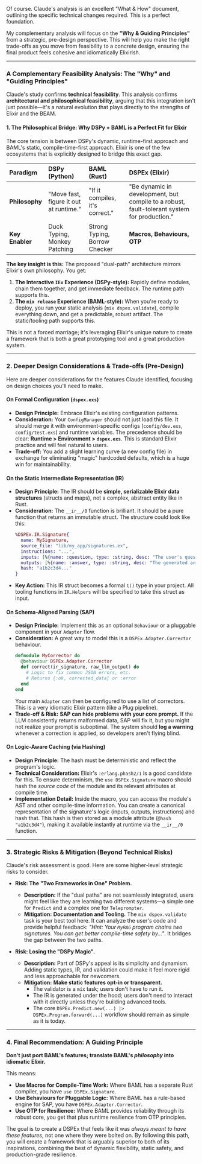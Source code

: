 Of course. Claude's analysis is an excellent "What & How" document, outlining the specific technical changes required. This is a perfect foundation.

My complementary analysis will focus on the **"Why & Guiding Principles"** from a strategic, pre-design perspective. This will help you make the right trade-offs as you move from feasibility to a concrete design, ensuring the final product feels cohesive and idiomatically Elixirish.

---

### **A Complementary Feasibility Analysis: The "Why" and "Guiding Principles"**

Claude's study confirms **technical feasibility**. This analysis confirms **architectural and philosophical feasibility**, arguing that this integration isn't just possible—it's a natural evolution that plays directly to the strengths of Elixir and the BEAM.

#### **1. The Philosophical Bridge: Why DSPy + BAML is a Perfect Fit for Elixir**

The core tension is between DSPy's dynamic, runtime-first approach and BAML's static, compile-time-first approach. Elixir is one of the few ecosystems that is explicitly designed to bridge this exact gap.

| Paradigm | **DSPy (Python)** | **BAML (Rust)** | **DSPEx (Elixir)** |
| :--- | :--- | :--- | :--- |
| **Philosophy** | "Move fast, figure it out at runtime." | "If it compiles, it's correct." | "Be dynamic in development, but compile to a robust, fault-tolerant system for production." |
| **Key Enabler**| Duck Typing, Monkey Patching | Strong Typing, Borrow Checker | **Macros, Behaviours, OTP** |

**The key insight is this:** The proposed "dual-path" architecture mirrors Elixir's own philosophy. You get:
1.  **The Interactive `IEx` Experience (DSPy-style):** Rapidly define modules, chain them together, and get immediate feedback. The runtime path supports this.
2.  **The `mix release` Experience (BAML-style):** When you're ready to deploy, you run your static analysis (`mix dspex.validate`), compile everything down, and get a predictable, robust artifact. The static/tooling path supports this.

This is not a forced marriage; it's leveraging Elixir's unique nature to create a framework that is both a great prototyping tool and a great production system.

---

### **2. Deeper Design Considerations & Trade-offs (Pre-Design)**

Here are deeper considerations for the features Claude identified, focusing on design choices you'll need to make.

#### **On Formal Configuration (`dspex.exs`)**

*   **Design Principle:** Embrace Elixir's existing configuration patterns.
*   **Consideration:** Your `ConfigManager` should not just load this file. It should merge it with environment-specific configs (`config/dev.exs`, `config/test.exs`) and runtime variables. The precedence should be clear: **Runtime > Environment > `dspex.exs`**. This is standard Elixir practice and will feel natural to users.
*   **Trade-off:** You add a slight learning curve (a new config file) in exchange for eliminating "magic" hardcoded defaults, which is a huge win for maintainability.

#### **On the Static Intermediate Representation (IR)**

*   **Design Principle:** The IR should be **simple, serializable Elixir data structures** (structs and maps), not a complex, abstract entity like in Rust.
*   **Consideration:** The `__ir__/0` function is brilliant. It should be a pure function that returns an immutable struct. The structure could look like this:
    ```elixir
    %DSPEx.IR.Signature{
      name: MySignature,
      source_file: "lib/my_app/signatures.ex",
      instructions: "...",
      inputs: [%{name: :question, type: :string, desc: "The user's question"}],
      outputs: [%{name: :answer, type: :string, desc: "The generated answer"}],
      hash: "a1b2c3d4..."
    }
    ```
*   **Key Action:** This IR struct becomes a formal `t()` type in your project. All tooling functions in `IR.Helpers` will be specified to take this struct as input.

#### **On Schema-Aligned Parsing (SAP)**

*   **Design Principle:** Implement this as an optional `Behaviour` or a pluggable component in your `Adapter` flow.
*   **Consideration:** A great way to model this is a `DSPEx.Adapter.Corrector` behaviour.
    ```elixir
    defmodule MyCorrector do
      @behaviour DSPEx.Adapter.Corrector
      def correct(ir_signature, raw_llm_output) do
        # Logic to fix common JSON errors, etc.
        # Returns {:ok, corrected_data} or :error
      end
    end
    ```
    Your main `Adapter` can then be configured to use a list of correctors. This is a very idiomatic Elixir pattern (like a Plug pipeline).
*   **Trade-off & Risk:** **SAP can hide problems with your core prompt.** If the LLM consistently returns malformed data, SAP will fix it, but you might not realize your prompt is suboptimal. The system should **log a warning** whenever a correction is applied, so developers aren't flying blind.

#### **On Logic-Aware Caching (via Hashing)**

*   **Design Principle:** The hash must be deterministic and reflect the program's logic.
*   **Technical Consideration:** Elixir's `:erlang.phash2/1` is a good candidate for this. To ensure determinism, the `use DSPEx.Signature` macro should hash the *source code* of the module and its relevant attributes at compile time.
*   **Implementation Detail:** Inside the macro, you can access the module's AST and other compile-time information. You can create a canonical representation of the signature's logic (inputs, outputs, instructions) and hash that. This hash is then stored as a module attribute (`@hash "a1b2c3d4"`), making it available instantly at runtime via the `__ir__/0` function.

---

### **3. Strategic Risks & Mitigation (Beyond Technical Risks)**

Claude's risk assessment is good. Here are some higher-level strategic risks to consider.

*   **Risk: The "Two Frameworks in One" Problem.**
    *   **Description:** If the "dual paths" are not seamlessly integrated, users might feel like they are learning two different systems—a simple one for `Predict` and a complex one for `Teleprompter`.
    *   **Mitigation:** **Documentation and Tooling.** The `mix dspex.validate` task is your best tool here. It can analyze the user's code and provide helpful feedback: *"Hint: Your `MyRAG` program chains two signatures. You can get better compile-time safety by..."*. It bridges the gap between the two paths.

*   **Risk: Losing the "DSPy Magic".**
    *   **Description:** Part of DSPy's appeal is its simplicity and dynamism. Adding static types, IR, and validation could make it feel more rigid and less approachable for newcomers.
    *   **Mitigation:** **Make static features opt-in or transparent.**
        *   The validator is a `mix` task; users don't have to run it.
        *   The IR is generated under the hood; users don't need to interact with it directly unless they're building advanced tools.
        *   The core `DSPEx.Predict.new(...) |> DSPEx.Program.forward(...)` workflow should remain as simple as it is today.

---

### **4. Final Recommendation: A Guiding Principle**

**Don't just port BAML's features; translate BAML's *philosophy* into idiomatic Elixir.**

This means:
*   **Use Macros for Compile-Time Work:** Where BAML has a separate Rust compiler, you have `use DSPEx.Signature`.
*   **Use Behaviours for Pluggable Logic:** Where BAML has a rule-based engine for SAP, you have `DSPEx.Adapter.Corrector`.
*   **Use OTP for Resilience:** Where BAML provides reliability through its robust core, you get that plus runtime resilience from OTP principles.

The goal is to create a DSPEx that feels like it was *always meant to have these features*, not one where they were bolted on. By following this path, you will create a framework that is arguably superior to both of its inspirations, combining the best of dynamic flexibility, static safety, and production-grade resilience.